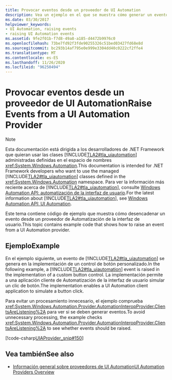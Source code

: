 ```yaml
---
title: Provocar eventos desde un proveedor de UI Automation
description: Vea un ejemplo en el que se muestra cómo generar un evento desde un proveedor de automatización de la interfaz de usuario. Genera un evento de automatización de la interfaz de usuario en la implementación de un control de botón personalizado.
ms.date: 03/30/2017
helpviewer_keywords:
- UI Automation, raising events
- raising UI Automation events
ms.assetid: 9fe2f01b-f7d8-49a8-a185-d4472b9976c0
ms.openlocfilehash: 73be7fd92f3fde90255326c51bed03427fd68e8d
ms.sourcegitcommit: bc293b14af795e0e999e3304dd40c0222cf2ffe4
ms.translationtype: MT
ms.contentlocale: es-ES
ms.lasthandoff: 11/26/2020
ms.locfileid: "96250494"
---
```

# <a name="raise-events-from-a-ui-automation-provider"></a><span data-ttu-id="1cfd5-104">Provocar eventos desde un proveedor de UI Automation</span><span class="sxs-lookup"><span data-stu-id="1cfd5-104">Raise Events from a UI Automation Provider</span></span>

> [!NOTE]
> <span data-ttu-id="1cfd5-105">Esta documentación está dirigida a los desarrolladores de .NET Framework que quieran usar las clases [!INCLUDE[TLA2#tla_uiautomation](../../../includes/tla2sharptla-uiautomation-md.md)] administradas definidas en el espacio de nombres <xref:System.Windows.Automation>.</span><span class="sxs-lookup"><span data-stu-id="1cfd5-105">This documentation is intended for .NET Framework developers who want to use the managed [!INCLUDE[TLA2#tla_uiautomation](../../../includes/tla2sharptla-uiautomation-md.md)] classes defined in the <xref:System.Windows.Automation> namespace.</span></span> <span data-ttu-id="1cfd5-106">Para ver la información más reciente acerca de [!INCLUDE[TLA2#tla_uiautomation](../../../includes/tla2sharptla-uiautomation-md.md)], consulte [Windows Automation API: automatización de la interfaz de usuario](/windows/win32/winauto/entry-uiauto-win32).</span><span class="sxs-lookup"><span data-stu-id="1cfd5-106">For the latest information about [!INCLUDE[TLA2#tla_uiautomation](../../../includes/tla2sharptla-uiautomation-md.md)], see [Windows Automation API: UI Automation](/windows/win32/winauto/entry-uiauto-win32).</span></span>  
  
 <span data-ttu-id="1cfd5-107">Este tema contiene código de ejemplo que muestra cómo desencadenar un evento desde un proveedor de Automatización de la interfaz de usuario.</span><span class="sxs-lookup"><span data-stu-id="1cfd5-107">This topic contains example code that shows how to raise an event from a UI Automation provider.</span></span>  
  
## <a name="example"></a><span data-ttu-id="1cfd5-108">Ejemplo</span><span class="sxs-lookup"><span data-stu-id="1cfd5-108">Example</span></span>  

 <span data-ttu-id="1cfd5-109">En el ejemplo siguiente, un evento de [!INCLUDE[TLA2#tla_uiautomation](../../../includes/tla2sharptla-uiautomation-md.md)] se genera en la implementación de un control de botón personalizado.</span><span class="sxs-lookup"><span data-stu-id="1cfd5-109">In the following example, a [!INCLUDE[TLA2#tla_uiautomation](../../../includes/tla2sharptla-uiautomation-md.md)] event is raised in the implementation of a custom button control.</span></span> <span data-ttu-id="1cfd5-110">La implementación permite a una aplicación cliente de Automatización de la interfaz de usuario simular un clic de botón.</span><span class="sxs-lookup"><span data-stu-id="1cfd5-110">The implementation enables a UI Automation client application to simulate a button click.</span></span>  
  
 <span data-ttu-id="1cfd5-111">Para evitar un procesamiento innecesario, el ejemplo comprueba <xref:System.Windows.Automation.Provider.AutomationInteropProvider.ClientsAreListening%2A> para ver si se deben generar eventos.</span><span class="sxs-lookup"><span data-stu-id="1cfd5-111">To avoid unnecessary processing, the example checks <xref:System.Windows.Automation.Provider.AutomationInteropProvider.ClientsAreListening%2A> to see whether events should be raised.</span></span>  
  
 [!code-csharp[UIAProvider_snip#150](../../../samples/snippets/csharp/VS_Snippets_Wpf/UIAProvider_snip/CSharp/FragmentRoot.cs#150)]  
  
## <a name="see-also"></a><span data-ttu-id="1cfd5-112">Vea también</span><span class="sxs-lookup"><span data-stu-id="1cfd5-112">See also</span></span>

- [<span data-ttu-id="1cfd5-113">Información general sobre proveedores de UI Automation</span><span class="sxs-lookup"><span data-stu-id="1cfd5-113">UI Automation Providers Overview</span></span>](ui-automation-providers-overview.md)
